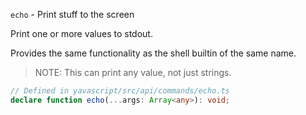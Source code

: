 `echo` - Print stuff to the screen

Print one or more values to stdout.

Provides the same functionality as the shell builtin of the same name.

> NOTE: This can print any value, not just strings.

```ts
// Defined in yavascript/src/api/commands/echo.ts
declare function echo(...args: Array<any>): void;
```
